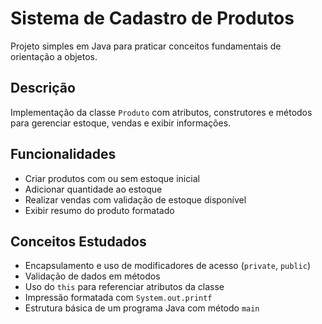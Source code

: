 # Sistema de Cadastro de Produtos

Projeto simples em Java para praticar conceitos fundamentais de orientação a objetos.

## Descrição

Implementação da classe `Produto` com atributos, construtores e métodos para gerenciar estoque, vendas e exibir informações.

## Funcionalidades

- Criar produtos com ou sem estoque inicial
- Adicionar quantidade ao estoque
- Realizar vendas com validação de estoque disponível
- Exibir resumo do produto formatado

## Conceitos Estudados

- Encapsulamento e uso de modificadores de acesso (`private`, `public`)
- Validação de dados em métodos
- Uso do `this` para referenciar atributos da classe
- Impressão formatada com `System.out.printf`
- Estrutura básica de um programa Java com método `main`
